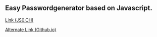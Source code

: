 ## Easy Passwordgenerator based on Javascript.

[Link (JS0.CH)](https://pw.js0.ch)

[Alternate Link (Github.io)](https://saschazesiger.github.io/PasswortGenerator/)

